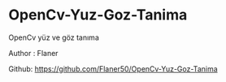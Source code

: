 # OpenCv-Yuz-Goz-Tanima
OpenCv yüz ve göz tanıma

Author : Flaner

Github: https://github.com/Flaner50/OpenCv-Yuz-Goz-Tanima
